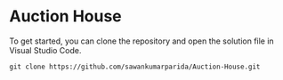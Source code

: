 # Auction House
To get started, you can clone the repository and open the solution file in Visual Studio Code.

```
git clone https://github.com/sawankumarparida/Auction-House.git
```
